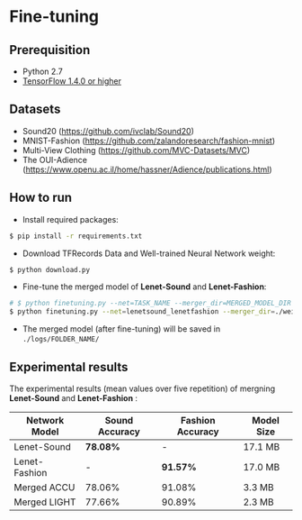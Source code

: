 # Fine-tuning
## Prerequisition
- Python 2.7
- [TensorFlow 1.4.0 or higher](https://github.com/tensorflow/tensorflow)

## Datasets
- Sound20 (https://github.com/ivclab/Sound20)
- MNIST-Fashion (https://github.com/zalandoresearch/fashion-mnist)
- Multi-View Clothing (https://github.com/MVC-Datasets/MVC)
- The OUI-Adience (https://www.openu.ac.il/home/hassner/Adience/publications.html)

## How to run
- Install required packages:
```bash
$ pip install -r requirements.txt
```

- Download TFRecords Data and Well-trained Neural Network weight:
```bash
$ python download.py
```

- Fine-tune the merged model of **Lenet-Sound** and **Lenet-Fashion**:
```bash
# $ python finetuning.py --net=TASK_NAME --merger_dir=MERGED_MODEL_DIR
$ python finetuning.py --net=lenetsound_lenetfashion --merger_dir=./weight_loader/weight/lenetsound_lenetfashion/merge_ACCU/ --batch_size=64  --save_model=True
```

- The merged model (after fine-tuning) will be saved in `./logs/FOLDER_NAME/`

## Experimental results 

The experimental results (mean values over five repetition) of mergning **Lenet-Sound** and **Lenet-Fashion** :

Network Model | Sound Accuracy | Fashion Accuracy | Model Size 
----------------- | ---------------- | ---------------- | ----------------
Lenet-Sound     |**78.08%** | -         | 17.1 MB
Lenet-Fashion   |  -        |**91.57%** | 17.0 MB
Merged ACCU     |  78.06%   | 91.08%    | 3.3 MB
Merged LIGHT    |  77.66%   | 90.89%    | 2.3 MB


    
    

